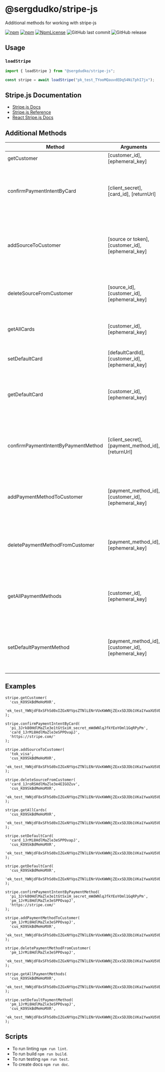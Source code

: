 # @sergdudko/stripe-js

Additional methods for working with stripe-js

[![npm](https://img.shields.io/npm/v/@sergdudko/stripe-js.svg)](https://www.npmjs.com/package/@sergdudko/stripe-js)
[![npm](https://img.shields.io/npm/dy/@sergdudko/stripe-js.svg)](https://www.npmjs.com/package/@sergdudko/stripe-js)
[![NpmLicense](https://img.shields.io/npm/l/@sergdudko/stripe-js.svg)](https://www.npmjs.com/package/@sergdudko/stripe-js)
![GitHub last commit](https://img.shields.io/github/last-commit/siarheidudko/stripe-js.svg)
![GitHub release](https://img.shields.io/github/release/siarheidudko/stripe-js.svg)

## Usage

### `loadStripe`

```js
import { loadStripe } from "@sergdudko/stripe-js";

const stripe = await loadStripe("pk_test_TYooMQauvdEDq54NiTphI7jx");
```

## Stripe.js Documentation

- [Stripe.js Docs](https://stripe.com/docs/stripe-js)
- [Stripe.js Reference](https://stripe.com/docs/js)
- [React Stripe.js Docs](https://stripe.com/docs/stripe-js/react)

## Additional Methods

| Method                              | Arguments                                           | Description                                                                  |
| ----------------------------------- | --------------------------------------------------- | ---------------------------------------------------------------------------- |
| getCustomer                         | [customer_id], [ephemeral_key]                      | Get customer.                                                                |
| confirmPaymentIntentByCard          | [client_secret], [card_id], [returnUrl]             | Confirm payment intent with the user's payment card (sources api).           |
| addSourceToCustomer                 | [source or token], [customer_id], [ephemeral_key]   | Add payment card to customer (from source or token, sources api).            |
| deleteSourceFromCustomer            | [source_id], [customer_id], [ephemeral_key]         | Delete payment card from customer (sources api).                             |
| getAllCards                         | [customer_id], [ephemeral_key]                      | Get all cards from customer (sources api).                                   |
| setDefaultCard                      | [defaultCardId], [customer_id], [ephemeral_key]     | Set default card (sources api).                                              |
| getDefaultCard                      | [customer_id], [ephemeral_key]                      | Get customer default payment card (sources api).                             |
| confirmPaymentIntentByPaymentMethod | [client_secret], [payment_method_id], [returnUrl]   | Confirm payment intent with the user's payment method (payment methods api). |
| addPaymentMethodToCustomer          | [payment_method_id], [customer_id], [ephemeral_key] | Attach payment method to customer (payment methods api).                     |
| deletePaymentMethodFromCustomer     | [payment_method_id], [ephemeral_key]                | Detach payment method from customer (payment methods api).                   |
| getAllPaymentMethods                | [customer_id], [ephemeral_key]                      | Get all payment methods from customer (payment methods api).                 |
| setDefaultPaymentMethod             | [payment_method_id], [customer_id], [ephemeral_key] | Set customer default payment method (payment methods api).                   |

## Examples

```
stripe.getCustomer(
  'cus_KO9SkBdMeHoMXR',
  'ek_test_YWNjdF8xSFhSd0xIZGxNYVpsZTNlLENrVUxKWWNjZExxSDJDb1VKa1YwaXU5VDZVcmVmQXQ_00drAg7pBQ'
);

stripe.confirmPaymentIntentByCard(
  'pi_3Jrk80HdlMaZle3e1tGtSxiH_secret_mWdWNlqJfkYEoYOml1GqRPyPm',
  'card_1JrMi8HdlMaZle3eSPPOvapJ',
  'https://stripe.com/'
);

stripe.addSourceToCustomer(
  'tok_visa',
  'cus_KO9SkBdMeHoMXR',
  'ek_test_YWNjdF8xSFhSd0xIZGxNYVpsZTNlLENrVUxKWWNjZExxSDJDb1VKa1YwaXU5VDZVcmVmQXQ_00drAg7pBQ'
);

stripe.deleteSourceFromCustomer(
  'card_1JroRSHdlMaZle3e4EIGOZuv',
  'cus_KO9SkBdMeHoMXR',
  'ek_test_YWNjdF8xSFhSd0xIZGxNYVpsZTNlLENrVUxKWWNjZExxSDJDb1VKa1YwaXU5VDZVcmVmQXQ_00drAg7pBQ'
);

stripe.getAllCards(
  'cus_KO9SkBdMeHoMXR',
  'ek_test_YWNjdF8xSFhSd0xIZGxNYVpsZTNlLENrVUxKWWNjZExxSDJDb1VKa1YwaXU5VDZVcmVmQXQ_00drAg7pBQ'
);

stripe.setDefaultCard(
  'card_1JrMi8HdlMaZle3eSPPOvapJ',
  'cus_KO9SkBdMeHoMXR',
  'ek_test_YWNjdF8xSFhSd0xIZGxNYVpsZTNlLENrVUxKWWNjZExxSDJDb1VKa1YwaXU5VDZVcmVmQXQ_00drAg7pBQ'
);

stripe.getDefaultCard(
  'cus_KO9SkBdMeHoMXR',
  'ek_test_YWNjdF8xSFhSd0xIZGxNYVpsZTNlLENrVUxKWWNjZExxSDJDb1VKa1YwaXU5VDZVcmVmQXQ_00drAg7pBQ'
);

stripe.confirmPaymentIntentByPaymentMethod(
  'pi_3Jrk80HdlMaZle3e1tGtSxiH_secret_mWdWNlqJfkYEoYOml1GqRPyPm',
  'pm_1JrMi8HdlMaZle3eSPPOvapJ',
  'https://stripe.com/'
);

stripe.addPaymentMethodToCustomer(
  'pm_1JrMi8HdlMaZle3eSPPOvapJ',
  'cus_KO9SkBdMeHoMXR',
  'ek_test_YWNjdF8xSFhSd0xIZGxNYVpsZTNlLENrVUxKWWNjZExxSDJDb1VKa1YwaXU5VDZVcmVmQXQ_00drAg7pBQ'
);

stripe.deletePaymentMethodFromCustomer(
  'pm_1JrMi8HdlMaZle3eSPPOvapJ',
  'ek_test_YWNjdF8xSFhSd0xIZGxNYVpsZTNlLENrVUxKWWNjZExxSDJDb1VKa1YwaXU5VDZVcmVmQXQ_00drAg7pBQ'
);

stripe.getAllPaymentMethods(
  'cus_KO9SkBdMeHoMXR',
  'ek_test_YWNjdF8xSFhSd0xIZGxNYVpsZTNlLENrVUxKWWNjZExxSDJDb1VKa1YwaXU5VDZVcmVmQXQ_00drAg7pBQ'
);

stripe.setDefaultPaymentMethod(
  'pm_1JrMi8HdlMaZle3eSPPOvapJ',
  'cus_KO9SkBdMeHoMXR',
  'ek_test_YWNjdF8xSFhSd0xIZGxNYVpsZTNlLENrVUxKWWNjZExxSDJDb1VKa1YwaXU5VDZVcmVmQXQ_00drAg7pBQ'
);
```

## Scripts

- To run linting `npm run lint`.
- To run build `npm run build`.
- To run testing `npm run test`.
- To create docs `npm run doc`.
